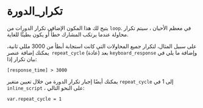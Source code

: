 # تكرار_الدورة

يتيح لك هذا المكون الإضافي تكرار الدورات من `loop`. في معظم الأحيان ، سيتم تكرار محاولة عندما يرتكب المشارك خطأً أو يكون بطيئًا للغاية.

على سبيل المثال، لتكرار جميع المحاولات التي كانت استجابة أبطأ من 3000 مللي ثانية، يمكنك إضافة عنصر` repeat_cycle` بعد (عادة)  `keyboard_response` وإضافة ما يلي في بيان تكرار إذا:

	[response_time] > 3000

يمكنك أيضًا إجبار تكرار الدورة من خلال تعيين متغير `repeat_cycle` إلى 1 في  ` inline_script` ، على النحو التالي:

	var.repeat_cycle = 1
